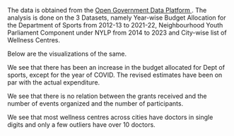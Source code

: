 
The data is obtained from the [Open Government Data Platform ](https://data.gov.in/).
The analysis is done on the 3 Datasets, namely Year-wise Budget Allocation for the Department of Sports from 2012-13 to 2021-22, Neighbourhood Youth Parliament Component under NYLP from 2014 to 2023 and City-wise list of Wellness Centres.

Below are the visualizations of the same.

We see that there has been an increase in the budget allocated for Dept of sports, except for the year of COVID. The revised estimates have been on par with the actual expenditure.

We see that there is no relation between the grants received and the number of events organized and the number of participants.

We see that most wellness centres across cities have doctors in single digits and only a few outliers have over 10 doctors.



